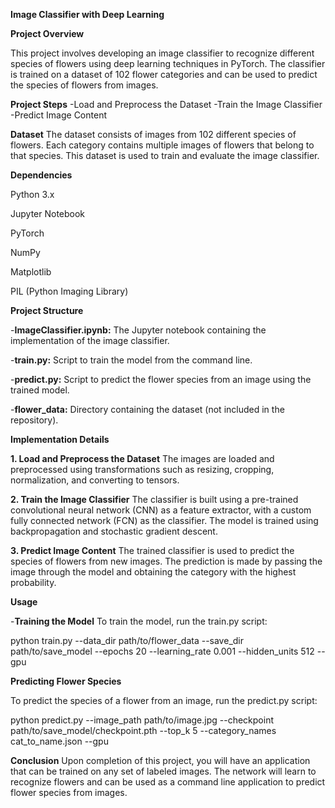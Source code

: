 **Image Classifier with Deep Learning**

**Project Overview**

This project involves developing an image classifier to recognize different species of flowers using deep learning techniques in PyTorch. The classifier is trained on a dataset of 102 flower categories and can be used to predict the species of flowers from images.

**Project Steps**
-Load and Preprocess the Dataset
-Train the Image Classifier
-Predict Image Content

**Dataset**
The dataset consists of images from 102 different species of flowers. Each category contains multiple images of flowers that belong to that species. This dataset is used to train and evaluate the image classifier.

**Dependencies**
  
  Python 3.x
  
  Jupyter Notebook
  
  PyTorch
  
  NumPy
  
  Matplotlib
  
  PIL (Python Imaging Library)


**Project Structure**

  -**ImageClassifier.ipynb:** The Jupyter notebook containing the implementation of the image classifier.
  
  -**train.py:** Script to train the model from the command line.
  
  -**predict.py:** Script to predict the flower species from an image using the trained model.
  
  -**flower_data:** Directory containing the dataset (not included in the repository).
  
**Implementation Details**

  **1. Load and Preprocess the Dataset**
  The images are loaded and preprocessed using transformations such as resizing, cropping, normalization, and converting to tensors.
  
  **2. Train the Image Classifier**
  The classifier is built using a pre-trained convolutional neural network (CNN) as a feature extractor, with a custom fully connected network (FCN) as the classifier. The model is trained using backpropagation and stochastic gradient descent.
  
  **3. Predict Image Content**
  The trained classifier is used to predict the species of flowers from new images. The prediction is made by passing the image through the model and obtaining the category with the highest probability.
  
**Usage**

-**Training the Model**
To train the model, run the train.py script:

python train.py --data_dir path/to/flower_data --save_dir path/to/save_model --epochs 20 --learning_rate 0.001 --hidden_units 512 --gpu

**Predicting Flower Species**

To predict the species of a flower from an image, run the predict.py script:

python predict.py --image_path path/to/image.jpg --checkpoint path/to/save_model/checkpoint.pth --top_k 5 --category_names cat_to_name.json --gpu


**Conclusion**
Upon completion of this project, you will have an application that can be trained on any set of labeled images. The network will learn to recognize flowers and can be used as a command line application to predict flower species from images.

